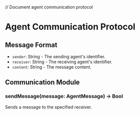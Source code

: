 // Document agent communication protocol
# Agent Communication Protocol
## Message Format
- `sender`: String - The sending agent's identifier.
- `receiver`: String - The receiving agent's identifier.
- `content`: String - The message content.

## Communication Module
### sendMessage(message: AgentMessage) -> Bool
Sends a message to the specified receiver.